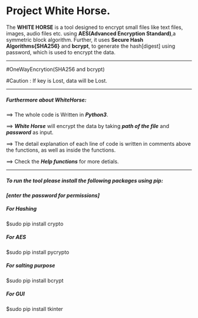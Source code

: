 Project White Horse.
====================

The **WHITE HORSE** is a tool designed to encrypt small files like text files, images, audio files etc. using **AES(Advanced Encryption Standard)**,a symmetric block algorithm. Further, it uses **Secure Hash Algorithms{SHA256}** and **bcrypt**, to generate the hash[digest] using password, which is used to encrypt the data.

--------------------------------------------------------------------------------------

#OneWayEncrytion(SHA256 and bcrypt)

#Caution : If key is Lost, data will be Lost.

--------------------------------------------------------------------------------------

##### Furthermore about **_WhiteHorse_**:

==> The whole code is Written in **_Python3_**.

==> **_White Horse_** will encrypt the data by taking **_path of the file_** and **_password_** as input.

==> The detail explanation of each line of code is written in comments above the functions, as well as inside the functions.

==> Check the **_Help functions_** for more detials.

----------------------------------------------------------------------------------------

##### To run the tool please install the following packages using  **_pip_**:
**_[enter the password for permissions]_**


##### **_For Hashing_**
$sudo pip install crypto

##### **_For AES_**
$sudo pip install pycrypto

##### **_For salting purpose_**
$sudo pip install bcrypt

##### **_For GUI_**
$sudo pip install tkinter
